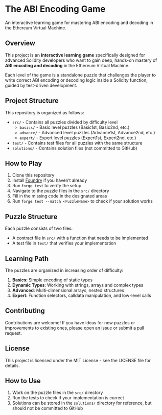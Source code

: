 # The ABI Encoding Game

An interactive learning game for mastering ABI encoding and decoding in the Ethereum Virtual Machine.

## Overview

This project is an **interactive learning game** specifically designed for advanced Solidity developers who want to gain deep, hands-on mastery of **ABI encoding and decoding** in the Ethereum Virtual Machine.

Each level of the game is a standalone puzzle that challenges the player to write correct ABI encoding or decoding logic inside a Solidity function, guided by test-driven development.

## Project Structure

This repository is organized as follows:

- `src/` - Contains all puzzles divided by difficulty level
  - `basics/` - Basic level puzzles (Basic1st, Basic2nd, etc.)
  - `advance/` - Advanced level puzzles (Advance1st, Advance2nd, etc.)
  - `expert/` - Expert level puzzles (Expert1st, Expert2nd, etc.)
- `test/` - Contains test files for all puzzles with the same structure
- `solutions/` - Contains solution files (not committed to GitHub)

## How to Play

1. Clone this repository
2. Install [Foundry](https://book.getfoundry.sh/getting-started/installation) if you haven't already
3. Run `forge test` to verify the setup
4. Navigate to the puzzle files in the `src/` directory
5. Fill in the missing code in the designated areas
6. Run `forge test --match <PuzzleName>` to check if your solution works

## Puzzle Structure

Each puzzle consists of two files:
- A contract file in `src/` with a function that needs to be implemented
- A test file in `test/` that verifies your implementation

## Learning Path

The puzzles are organized in increasing order of difficulty:

1. **Basics**: Simple encoding of static types
2. **Dynamic Types**: Working with strings, arrays and complex types 
3. **Advanced**: Multi-dimensional arrays, nested structures
4. **Expert**: Function selectors, calldata manipulation, and low-level calls

## Contributing

Contributions are welcome! If you have ideas for new puzzles or improvements to existing ones, please open an issue or submit a pull request.

## License

This project is licensed under the MIT License - see the LICENSE file for details.

## How to Use

1. Work on the puzzle files in the `src/` directory
2. Run the tests to check if your implementation is correct
3. Solutions can be stored in the `solutions/` directory for reference, but should not be committed to GitHub
